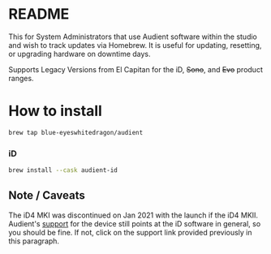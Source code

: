 # README

This for System Administrators that use Audient software within the studio and wish to track updates via Homebrew. It is useful for updating, resetting, or upgrading hardware on downtime days.

Supports Legacy Versions from El Capitan for the iD, <strike>Sono</strike>, and <strike>Evo</strike> product ranges.

# How to install

```zsh
brew tap blue-eyeswhitedragon/audient
```

### iD

```zsh
brew install --cask audient-id
```

<!-- ### Sono

```zsh
brew install --cask audient-sono
```

### Evo

```zsh
brew install --cask audient-evo
``` -->

## Note / Caveats

The iD4 MKI was discontinued on Jan 2021 with the launch if the iD4 MKII.
Audient's <a href="https://support.audient.com/hc/en-us/categories/201449766-iD4-MKI">support</a> for the device still points at the iD software in general, so you should be fine. If not, click on the support link provided previously in this paragraph.
